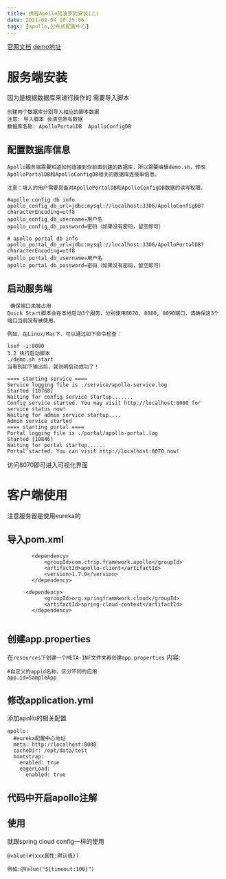 ```yaml
---
title: 携程Apollo阿波罗的安装(二)
date: 2021-02-04 10:25:06
tags: [apollo,分布式配置中心]
---
```


[官网文档](https://github.com/ctripcorp/apollo/wiki/Quick-Start)
[demo地址](https://github.com/AsummerCat/apollodemo)

# 服务端安装
因为是根据数据库来进行操作的 需要导入脚本
```
创建两个数据库分别导入相应的脚本数据
注意: 导入脚本 会清空原有数据
数据库名称: ApolloPortalDB  ApolloConfigDB
```

<!--more-->

## 配置数据库信息
```
Apollo服务端需要知道如何连接到你前面创建的数据库，所以需要编辑demo.sh，修改ApolloPortalDB和ApolloConfigDB相关的数据库连接串信息。

注意：填入的用户需要具备对ApolloPortalDB和ApolloConfigDB数据的读写权限。

#apollo config db info
apollo_config_db_url=jdbc:mysql://localhost:3306/ApolloConfigDB?characterEncoding=utf8
apollo_config_db_username=用户名
apollo_config_db_password=密码（如果没有密码，留空即可）

# apollo portal db info
apollo_portal_db_url=jdbc:mysql://localhost:3306/ApolloPortalDB?characterEncoding=utf8
apollo_portal_db_username=用户名
apollo_portal_db_password=密码（如果没有密码，留空即可）
```

## 启动服务端
```
 确保端口未被占用
Quick Start脚本会在本地启动3个服务，分别使用8070, 8080, 8090端口，请确保这3个端口当前没有被使用。

例如，在Linux/Mac下，可以通过如下命令检查：

lsof -i:8080
3.2 执行启动脚本
./demo.sh start
当看到如下输出后，就说明启动成功了！

==== starting service ====
Service logging file is ./service/apollo-service.log
Started [10768]
Waiting for config service startup.......
Config service started. You may visit http://localhost:8080 for service status now!
Waiting for admin service startup....
Admin service started
==== starting portal ====
Portal logging file is ./portal/apollo-portal.log
Started [10846]
Waiting for portal startup......
Portal started. You can visit http://localhost:8070 now!
```

访问8070即可进入可视化界面

# 客户端使用
注意服务器是使用eureka的
## 导入pom.xml
```
        <dependency>
            <groupId>com.ctrip.framework.apollo</groupId>
            <artifactId>apollo-client</artifactId>
            <version>1.7.0</version>
        </dependency>
        
      <dependency>
            <groupId>org.springframework.cloud</groupId>
            <artifactId>spring-cloud-context</artifactId>
        </dependency>
        
```
## 创建app.properties
在`resources下创建一个META-INF文件夹再创建app.properties`
内容:
```
#自定义的appid名称，区分不同的应用
app.id=SampleApp
```
## 修改application.yml
添加apollo的相关配置
```
apollo:
  #eureka配置中心地址
  meta: http://localhost:8080
  cacheDir: /opt/data/test
  bootstrap:
    enabled: true
    eagerLoad:
      enabled: true

```

## 代码中开启apollo注解

## 使用 
就跟spring cloud config一样的使用
```
@value(#{xxx属性:默认值})

例如:@Value("${timeout:100}")
```